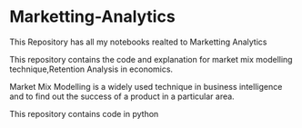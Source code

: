 # Marketting-Analytics
This Repository has all my notebooks realted to Marketting Analytics 

This repository contains the code and explanation for market mix modelling technique,Retention Analysis in economics.

Market Mix Modelling is a widely used technique in business intelligence and to find out the success of a product in a particular area.

This repository contains code  in python
